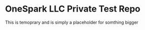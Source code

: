 # OneSpark LLC Private Test Repo
 <p>This is temoprary and is simply a placeholder for somthing bigger<p>
